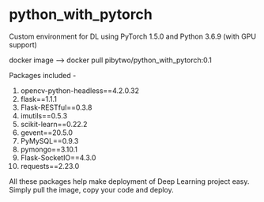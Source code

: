 # python_with_pytorch
Custom environment for DL using PyTorch 1.5.0 and Python 3.6.9 (with GPU support)

docker image --> docker pull pibytwo/python_with_pytorch:0.1

Packages included - 
1.  opencv-python-headless==4.2.0.32
2. flask==1.1.1
3. Flask-RESTful==0.3.8
4. imutils==0.5.3
5. scikit-learn==0.22.2
6. gevent==20.5.0
7. PyMySQL==0.9.3
8. pymongo==3.10.1
9. Flask-SocketIO==4.3.0
10. requests==2.23.0

All these packages help make deployment of Deep Learning project easy. Simply pull the image, copy your code and deploy.
